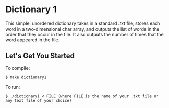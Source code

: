 # Dictionary 1
This simple, unordered dictionary takes in a standard *.txt* file, stores each word in a two-dimensional char array, and outputs the list of words in the order that they occur in the file. It also outputs the number of times that the word appeared in the file.

## Let's Get You Started

To compile:

	$ make dictionary1

To run:

	$ ./dictionary1 < FILE (where FILE is the name of your .txt file or any text file of your choice)